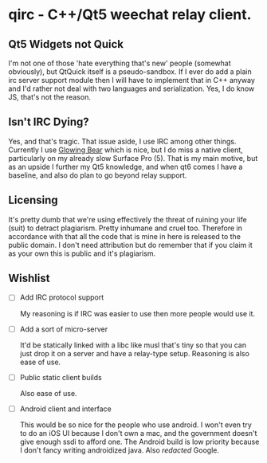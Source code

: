 # qirc - C++/Qt5 weechat relay client.

## Qt5 Widgets not Quick

I'm not one of those 'hate everything that's new' people (somewhat obviously), but QtQuick itself
is a pseudo-sandbox. If I ever do add a plain irc server support module then I will have to implement
that in C++ anyway and I'd rather not deal with two languages and serialization. Yes, I do know JS,
that's not the reason.

## Isn't IRC Dying?

Yes, and that's tragic. That issue aside, I use IRC among other things. Currently I use
[Glowing Bear](https://glowing-bear.org) which is nice, but I do miss a native client,
particularly on my already slow Surface Pro (5). That is my main motive, but as an upside
I further my Qt5 knowledge, and when qt6 comes I have a baseline, and also do plan to go
beyond relay support.

## Licensing

It's pretty dumb that we're using effectively the threat of ruining your life (suit)
to detract plagiarism. Pretty inhumane and cruel too. Therefore in accordance with that
all the code that is mine in here is released to the public domain. I don't need attribution
but do remember that if you claim it as your own this is public and it's plagiarism.

## Wishlist

  - [ ] Add IRC protocol support
    
    My reasoning is if IRC was easier to use then more people would use it.

  - [ ] Add a sort of micro-server

    It'd be statically linked with a libc like musl that's tiny so that you can just
    drop it on a server and have a relay-type setup. Reasoning is also ease of use.

  - [ ] Public static client builds

    Also ease of use.

  - [ ] Android client and interface

    This would be so nice for the people who use android. I won't even try to do an iOS UI
    because I don't own a mac, and the government doesn't give enough ssdi to afford one. The
    Android build is low priority because I don't fancy writing androidized java. Also *redacted*
    Google.